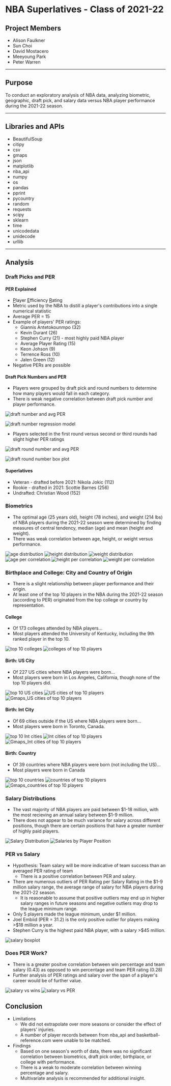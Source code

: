 # NBA Superlatives - Class of 2021-22

## Project Members
* Alison Faulkner
* Sun Choi
* David Mostacero
* Meeyoung Park
* Peter Warren

----
## Purpose
To conduct an exploratory analysis of NBA data, analyzing biometric, geographic, draft pick, and salary data versus NBA player performance during the 2021-22 season.

----

## Libraries and APIs
* BeautifulSoup
* citipy
* csv
* gmaps
* json
* matplotlib
* nba_api
* numpy
* os
* pandas
* pprint
* pycountry
* random
* requests
* scipy
* sklearn
* time
* unicodedata
* unidecode
* urllib

---- 
## Analysis
### Draft Picks and PER
#### PER Explained
* <ins>P</ins>layer <ins>E</ins>fficiency <ins>R</ins>ating
* Metric used by the NBA to distill a player's contributions into a single numerical statistic
* Average PER = 15
* Example of players' PER ratings:
  - Giannis Antetokounmpo (32)
  - Kevin Durant (26)
  - Stephen Curry (21) - most highly paid NBA player
  - Average Player Rating (15)
  - Keon Johson (9)
  - Terrence Ross (10)
  - Jalen Green (12)
* Negative PERs are possible

#### Draft Pick Numbers and PER
* Players were grouped by draft pick and round numbers to determine how many players would fall in each category.
* There is weak negative correlation between draft pick number and player performance.

![draft number and avg PER](draft_picks/images/draft_number_table.PNG)

![draft number regression model](draft_picks/images/NBA_linearregression.png)

* Players selected in the first round versus second or third rounds had slight higher PER ratings

![draft round number and avg PER](draft_picks/images/draft_round_table.PNG)

![draft round number box plot](draft_picks/images/NBA_boxplot.png)

#### Superlatives
* Veteran - drafted before 2021: Nikola Jokic (112)
* Rookie - drafted in 2021: Scottie Barnes (256)
* Undrafted: Christian Wood (152)

### Biometrics
* The optimal age (25 years old), height (78 inches), and weight (214 lbs) of NBA players during the 2021-22 season were determined by finding measures of central tendency, median (age) and mean (height and weight).
* There was weak correlation between age, height, or weight versus performance.

![age distribution](biometrics/output/age_distribution.png)
![height distribution](biometrics/output/height_distribution.png)
![weight distribution](biometrics/output/weight_distribution.png)
![age per correlation](biometrics/output/age_per.png)
![height per correlation](biometrics/output/height_per.png)
![weight per correlation](biometrics/output/weight_per.png)

### Birthplace and College: City and Country of Origin
* There is a slight relationship between player performance and their origin. 
* At least one of the top 10 players in the NBA during the 2021-22 season (according to PER) originated from the top college or country by representation.

#### College
* Of 173 colleges attended by NBA players...
* Most players attended the University of Kentucky, including the 9th ranked player in the top 10.

![top 10 colleges](origin/output_data/players_top10_2022_colleges.png)
![colleges of top 10 players](origin/output_data/players_top10_2022_colleges_by_PER.png)

#### Birth: US City
* Of 227 US cities where NBA players were born...
* Most players were born in Los Angeles, California, though none of the top 10 players did.

![top 10 US cities](origin/output_data/players_top10_2022_uscity.png)
![US cities of top 10 players](origin/output_data/players_top10_2022_uscity_by_PER.png)
![Gmaps_US cities of top 10 players](origin/output_data/Gmaps_top10_2022_uscity_by_PER.png)

#### Birth: Int City
* Of 69 cities outside if the US where NBA players were born...
* Most players were born in Toronto, Canada.

![top 10 Int cities](origin/output_data/players_top10_2022_intcity.png)
![Int cities of top 10 players](origin/output_data/players_top10_2022_intcity_by_PER.png)
![Gmaps_Int cities of top 10 players](origin/output_data/Gmaps_top10_2022_uscity_by_PER.png)


#### Birth: Country
* Of 39 countries where NBA players were born (not including the US)...
* Most players were born in Canada

![top 10 countries](origin/output_data/players_top10_2022_countries.png)
![countries of top 10 players](origin/output_data/players_top10_2022_countries_by_PER.png)
![Gmaps_countries of top 10 players](origin/output_data/Gmaps_top10_2022_countries_by_PER.png)

### Salary Distributions
* The vast majority of NBA players are paid between $1-18 million, with the most recieving an annual salary between $1-9 million.
* There does not appear to be much variance for salary across different positions, though there are certain positions that have a greater number of highly paid players.

![Salary Distribution](salaries/nba_sal_distrib.png)
![Salaries by Player Position](salaries/sal_by_position.png)

### PER vs Salary
* Hypothesis: Team salary will be more indicative of team success than an averaged PER rating of team
  - There is a positive correlation between PER and salary.
* There are numerous outliers of PER Rating per Salary Rating in the $1-9 million salary range, the average range of salary for NBA players during the 2021-22 season.
  - It is reasonable to assume that positive outliers may end up in higher salary ranges in future seasons and negative outliers may drop to the league minimum range.
* Only 5 players made the league minimum, under $1 million.
* Joel Embiid (PER = 31.2) is the only positive outlier for players making >$18 million a year.
* Stephen Curry is the highest paid NBA player, with a salary >$45 million.

![salary boxplot](PER%20Salary/outputs/Salary_BoxPlots.png)

### Does PER Work?
* There is a greater positve correlation between win percentage and team salary (0.43) as opposed to win percentage and team PER rating (0.28)
* Further analysis of PER ratings and salary over the span of a player's career would be of further value.

![salary vs wins](PER%20Salary/outputs/Salary_vs_Wins.png)
![salary vs PER](PER%20Salary/outputs/Salary_vs_PER.png)

## Conclusion
* Limitations
  - We did not extrapolate over more seasons or consider the effect of players' injuries.
  - A number of player records between from nba_api and basketball-reference.com were unable to be matched.
* Findings
  - Based on one season's worth of data, there was no significant correlation between biometrics, draft pick order, birthplace, or college with performance.
  - There is a weak to moderate correlation between winning percentage and salary.
  - Multivariate analysis is recommended for additional insight.





